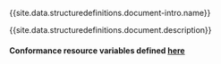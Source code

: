 {{site.data.structuredefinitions.document-intro.name}}

{{site.data.structuredefinitions.document.description}}

#### Conformance resource variables defined [here](http://wiki.hl7.org/index.php?title=IG_Publisher_Documentation#Jekyll)
